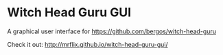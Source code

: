 # Witch Head Guru GUI

A graphical user interface for https://github.com/bergos/witch-head-guru

Check it out: http://mrflix.github.io/witch-head-guru-gui/
